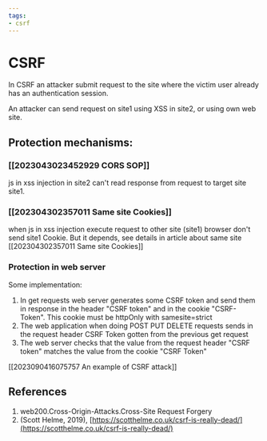 ```yaml
---
tags:
- csrf
---
```

# CSRF
In CSRF an attacker  submit request to the site where the victim user  already has an authentication session.

An attacker can send request on site1 using XSS in site2, or using own web site. 

## Protection mechanisms: 
### [[2023043023452929 CORS SOP]] 
js in xss injection in site2 can't read response from request to target site site1. 
### [[202304302357011 Same site Cookies]] 
when js in xss injection execute request to other site (site1) browser don't send site1 Cookie. But it depends, see details in article about same site [[202304302357011 Same site Cookies]]

### Protection in web server
Some implementation:
1. In get requests web server generates some CSRF token and send them in response in the header "CSRF token" and in the cookie "CSRF-Token". This cookie must be httpOnly with samesite=strict
2. The web application  when doing POST PUT DELETE requests sends in the request header CSRF Token gotten from the previous get request
3. The web server checks that the value from the request header "CSRF token" matches the value from the cookie "CSRF Token"


[[2023090416075757 An example of CSRF attack]]

## References
1. web200.Cross-Origin-Attacks.Cross-Site Request Forgery
2. (Scott Helme, 2019), [https://scotthelme.co.uk/csrf-is-really-dead/](https://scotthelme.co.uk/csrf-is-really-dead/)
